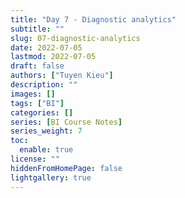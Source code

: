 ```yaml
---
title: "Day 7 - Diagnostic analytics"
subtitle: ""
slug: 07-diagnostic-analytics
date: 2022-07-05
lastmod: 2022-07-05
draft: false
authors: ["Tuyen Kieu"]
description: ""
images: []
tags: ["BI"]
categories: []
series: [BI Course Notes]
series_weight: 7
toc:
  enable: true
license: ""
hiddenFromHomePage: false
lightgallery: true
---
```


<!--more-->
